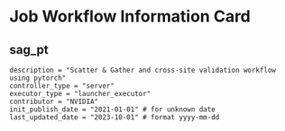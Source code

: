 # Job Workflow Information Card

## sag_pt
    description = "Scatter & Gather and cross-site validation workflow using pytorch" 
    controller_type = "server"
    executor_type = "launcher_executor"
    contributor = "NVIDIA"
    init_publish_date = "2021-01-01" # for unknown date
    last_updated_date = "2023-10-01" # format yyyy-mm-dd

